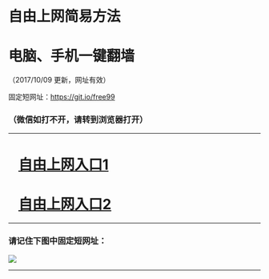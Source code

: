 ﻿# 自由上网简易方法

# 电脑、手机一键翻墙

（2017/10/09 更新，网址有效）

固定短网址：https://git.io/free99

### （微信如打不开，请转到浏览器打开）


***





# &nbsp;&nbsp; <a href="http://ft246226568.fwq-tz-1001.info/fwqtz01.html?t=10090012502 " target="_blank">自由上网入口1</a>
# &nbsp;&nbsp; <a href="http://ft2011314547.fwq-tz-1002.info/fwqtz02.html?t=100900116996 " target="_blank">自由上网入口2</a>
***

### 请记住下图中固定短网址：

<img src="https://s3-us-west-2.amazonaws.com/fwq-1001/yjfq-20170905okok.png" /> 


***

